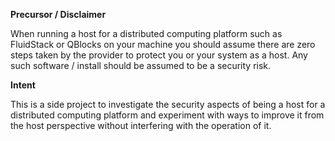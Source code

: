 **Precursor / Disclaimer**

When running a host for a distributed computing platform such as FluidStack or QBlocks on your machine you should assume there are zero steps taken by the provider to protect you or your system as a host. Any such software / install should be assumed to be a security risk.

**Intent**

This is a side project to investigate the security aspects of being a host for a distributed computing platform and experiment with ways to improve it from the host perspective without interfering with the operation of it.
